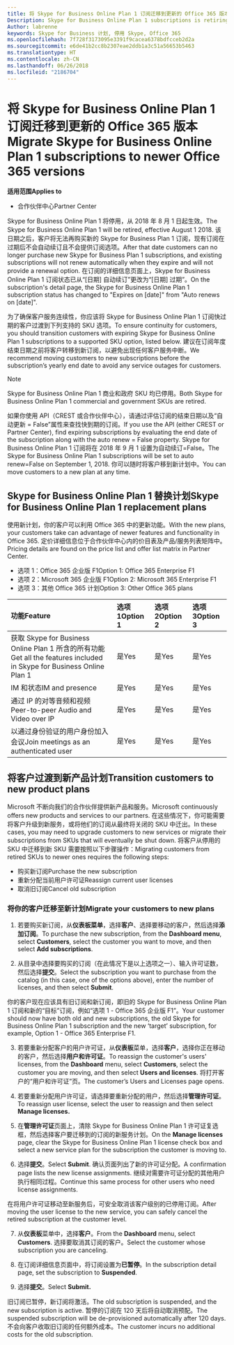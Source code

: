 ```yaml
---
title: 将 Skype for Business Online Plan 1 订阅迁移到更新的 Office 365 版本 | 合作伙伴中心
Description: Skype for Business Online Plan 1 subscriptions is retiring.
Author: labrenne
keywords: Skype for Business 计划, 停用 Skype, Office 365
ms.openlocfilehash: 7f728f3173095e3391f9cacea6378bdfcceb2d2a
ms.sourcegitcommit: e6de41b2cc8b2307eae2ddb1a3c51a56653b5463
ms.translationtype: HT
ms.contentlocale: zh-CN
ms.lasthandoff: 06/26/2018
ms.locfileid: "2186704"
---
```

# <a name="migrate-skype-for-business-online-plan-1-subscriptions-to-newer-office-365-versions"></a><span data-ttu-id="15a2b-103">将 Skype for Business Online Plan 1 订阅迁移到更新的 Office 365 版本</span><span class="sxs-lookup"><span data-stu-id="15a2b-103">Migrate Skype for Business Online Plan 1 subscriptions to newer Office 365 versions</span></span>

**<span data-ttu-id="15a2b-104">适用范围</span><span class="sxs-lookup"><span data-stu-id="15a2b-104">Applies to</span></span>**

- <span data-ttu-id="15a2b-105">合作伙伴中心</span><span class="sxs-lookup"><span data-stu-id="15a2b-105">Partner Center</span></span>

<span data-ttu-id="15a2b-106">Skype for Business Online Plan 1 将停用，从 2018 年 8 月 1 日起生效。</span><span class="sxs-lookup"><span data-stu-id="15a2b-106">The Skype for Business Online Plan 1 will be retired, effective August 1 2018.</span></span> <span data-ttu-id="15a2b-107">该日期之后，客户将无法再购买新的 Skype for Business Plan 1 订阅，现有订阅在过期后不会自动续订且不会提供订阅选项。</span><span class="sxs-lookup"><span data-stu-id="15a2b-107">After that date customers can no longer purchase new Skype for Business Plan 1 subscriptions, and existing subscriptions will not renew automatically when they expire and will not provide a renewal option.</span></span> <span data-ttu-id="15a2b-108">在订阅的详细信息页面上，Skype for Business Online Plan 1 订阅状态已从“[日期] 自动续订”更改为“[日期] 过期”。</span><span class="sxs-lookup"><span data-stu-id="15a2b-108">On the subscription's detail page, the Skype for Business Online Plan 1 subscription status has changed to "Expires on [date]" from "Auto renews on [date]".</span></span>  

<span data-ttu-id="15a2b-109">为了确保客户服务连续性，你应该将 Skype for Business Online Plan 1 订阅快过期的客户过渡到下列支持的 SKU 选项。</span><span class="sxs-lookup"><span data-stu-id="15a2b-109">To ensure continuity for customers, you should transition customers with expiring Skype for Business Online Plan 1 subscriptions to a supported SKU option, listed below.</span></span> <span data-ttu-id="15a2b-110">建议在订阅年度结束日期之前将客户转移到新订阅，以避免出现任何客户服务中断。</span><span class="sxs-lookup"><span data-stu-id="15a2b-110">We recommend moving customers to new subscriptions before the subscription’s yearly end date to avoid any service outages for customers.</span></span> 

>[!NOTE]
><span data-ttu-id="15a2b-111">Skype for Business Online Plan 1 商业和政府 SKU 均已停用。</span><span class="sxs-lookup"><span data-stu-id="15a2b-111">Both Skype for Business Online Plan 1 commercial and government SKUs are retired.</span></span>

<span data-ttu-id="15a2b-112">如果你使用 API（CREST 或合作伙伴中心），请通过评估订阅的结束日期以及“自动更新 = False”属性来查找快到期的订阅。</span><span class="sxs-lookup"><span data-stu-id="15a2b-112">If you use the API (either CREST or Partner Center), find expiring subscriptions by evaluating the end date of the subscription along with the auto renew = False property.</span></span> <span data-ttu-id="15a2b-113">Skype for Business Online Plan 1 订阅将在 2018 年 9 月 1 设置为自动续订=False。</span><span class="sxs-lookup"><span data-stu-id="15a2b-113">The Skype for Business Online Plan 1 subscriptions will be set to auto renew=False on September 1, 2018.</span></span> <span data-ttu-id="15a2b-114">你可以随时将客户移到新计划中。</span><span class="sxs-lookup"><span data-stu-id="15a2b-114">You can move customers to a new plan at any time.</span></span> 

## <a name="skype-for-business-online-plan-1-replacement-plans"></a><span data-ttu-id="15a2b-115">Skype for Business Online Plan 1 替换计划</span><span class="sxs-lookup"><span data-stu-id="15a2b-115">Skype for Business Online Plan 1 replacement plans</span></span>

<span data-ttu-id="15a2b-116">使用新计划，你的客户可以利用 Office 365 中的更新功能。</span><span class="sxs-lookup"><span data-stu-id="15a2b-116">With the new plans, your customers take can advantage of newer features and functionality in Office 365.</span></span> <span data-ttu-id="15a2b-117">定价详细信息位于合作伙伴中心内的价目表及产品/服务列表矩阵中。</span><span class="sxs-lookup"><span data-stu-id="15a2b-117">Pricing details are found on the price list and offer list matrix in Partner Center.</span></span> 

- <span data-ttu-id="15a2b-118">选项 1：Office 365 企业版 F1</span><span class="sxs-lookup"><span data-stu-id="15a2b-118">Option 1: Office 365 Enterprise F1</span></span>
- <span data-ttu-id="15a2b-119">选项 2：Microsoft 365 企业版 F1</span><span class="sxs-lookup"><span data-stu-id="15a2b-119">Option 2: Microsoft 365 Enterprise F1</span></span>
- <span data-ttu-id="15a2b-120">选项 3：其他 Office 365 计划</span><span class="sxs-lookup"><span data-stu-id="15a2b-120">Option 3: Other Office 365 plans</span></span>

|**<span data-ttu-id="15a2b-121">功能</span><span class="sxs-lookup"><span data-stu-id="15a2b-121">Feature</span></span>**    |**<span data-ttu-id="15a2b-122">选项 1</span><span class="sxs-lookup"><span data-stu-id="15a2b-122">Option 1</span></span>**   |**<span data-ttu-id="15a2b-123">选项 2</span><span class="sxs-lookup"><span data-stu-id="15a2b-123">Option 2</span></span>**   |**<span data-ttu-id="15a2b-124">选项 3</span><span class="sxs-lookup"><span data-stu-id="15a2b-124">Option 3</span></span>**   |
|:-----------------|:-----------------|:-------------|:------------|
|<span data-ttu-id="15a2b-125">获取 Skype for Business Online Plan 1 所含的所有功能</span><span class="sxs-lookup"><span data-stu-id="15a2b-125">Get all the features included in Skype for Business Online Plan 1</span></span>|<span data-ttu-id="15a2b-126">是</span><span class="sxs-lookup"><span data-stu-id="15a2b-126">Yes</span></span>   |<span data-ttu-id="15a2b-127">是</span><span class="sxs-lookup"><span data-stu-id="15a2b-127">Yes</span></span>   |<span data-ttu-id="15a2b-128">是</span><span class="sxs-lookup"><span data-stu-id="15a2b-128">Yes</span></span>   |
|<span data-ttu-id="15a2b-129">IM 和状态</span><span class="sxs-lookup"><span data-stu-id="15a2b-129">IM and presence</span></span> |<span data-ttu-id="15a2b-130">是</span><span class="sxs-lookup"><span data-stu-id="15a2b-130">Yes</span></span>   |<span data-ttu-id="15a2b-131">是</span><span class="sxs-lookup"><span data-stu-id="15a2b-131">Yes</span></span>   |<span data-ttu-id="15a2b-132">是</span><span class="sxs-lookup"><span data-stu-id="15a2b-132">Yes</span></span>   |
|<span data-ttu-id="15a2b-133">通过 IP 的对等音频和视频</span><span class="sxs-lookup"><span data-stu-id="15a2b-133">Peer-to-peer Audio and Video over IP</span></span>|<span data-ttu-id="15a2b-134">是</span><span class="sxs-lookup"><span data-stu-id="15a2b-134">Yes</span></span>   |<span data-ttu-id="15a2b-135">是</span><span class="sxs-lookup"><span data-stu-id="15a2b-135">Yes</span></span>   |<span data-ttu-id="15a2b-136">是</span><span class="sxs-lookup"><span data-stu-id="15a2b-136">Yes</span></span>   
|<span data-ttu-id="15a2b-137">以通过身份验证的用户身份加入会议</span><span class="sxs-lookup"><span data-stu-id="15a2b-137">Join meetings as an authenticated user</span></span>| <span data-ttu-id="15a2b-138">是</span><span class="sxs-lookup"><span data-stu-id="15a2b-138">Yes</span></span>   |<span data-ttu-id="15a2b-139">是</span><span class="sxs-lookup"><span data-stu-id="15a2b-139">Yes</span></span>   |<span data-ttu-id="15a2b-140">是</span><span class="sxs-lookup"><span data-stu-id="15a2b-140">Yes</span></span>   |

## <a name="transition-customers-to-new-product-plans"></a><span data-ttu-id="15a2b-141">将客户过渡到新产品计划</span><span class="sxs-lookup"><span data-stu-id="15a2b-141">Transition customers to new product plans</span></span>

<span data-ttu-id="15a2b-142">Microsoft 不断向我们的合作伙伴提供新产品和服务。</span><span class="sxs-lookup"><span data-stu-id="15a2b-142">Microsoft continuously offers new products and services to our partners.</span></span> <span data-ttu-id="15a2b-143">在这些情况下，你可能需要将客户升级到新服务，或将他们的订阅从最终将关闭的 SKU 中迁出。</span><span class="sxs-lookup"><span data-stu-id="15a2b-143">In these cases, you may need to upgrade customers to new services or migrate their subscriptions from SKUs that will eventually be shut down.</span></span> <span data-ttu-id="15a2b-144">将客户从停用的 SKU 中迁移到新 SKU 需要按照以下步骤操作：</span><span class="sxs-lookup"><span data-stu-id="15a2b-144">Migrating customers from retired SKUs to newer ones requires the following steps:</span></span>

- <span data-ttu-id="15a2b-145">购买新订阅</span><span class="sxs-lookup"><span data-stu-id="15a2b-145">Purchase the new subscription</span></span>
- <span data-ttu-id="15a2b-146">重新分配当前用户许可证</span><span class="sxs-lookup"><span data-stu-id="15a2b-146">Reassign current user licenses</span></span>
- <span data-ttu-id="15a2b-147">取消旧订阅</span><span class="sxs-lookup"><span data-stu-id="15a2b-147">Cancel old subscription</span></span>

### <a name="migrate-your-customers-to-new-plans"></a><span data-ttu-id="15a2b-148">将你的客户迁移至新计划</span><span class="sxs-lookup"><span data-stu-id="15a2b-148">Migrate your customers to new plans</span></span>

1. <span data-ttu-id="15a2b-149">若要购买新订阅，从**仪表板菜单**，选择**客户**、选择要移动的客户，然后选择**添加订阅**。</span><span class="sxs-lookup"><span data-stu-id="15a2b-149">To purchase the new subscription, from the **Dashboard menu**, select **Customers**, select the customer you want to move, and then select **Add subscriptions**.</span></span>

2. <span data-ttu-id="15a2b-150">从目录中选择要购买的订阅（在此情况下是以上选项之一）、输入许可证数，然后选择**提交**。</span><span class="sxs-lookup"><span data-stu-id="15a2b-150">Select the subscription you want to purchase from the catalog (in this case, one of the options above), enter the number of licenses, and then select **Submit**.</span></span> 

<span data-ttu-id="15a2b-151">你的客户现在应该具有旧订阅和新订阅，即旧的 Skype for Business Online Plan 1 订阅和新的“目标”订阅，例如“选项 1 - Office 365 企业版 F1”。</span><span class="sxs-lookup"><span data-stu-id="15a2b-151">Your customer should now have both old and new subscriptions, the old Skype for Business Online Plan 1  subscription and the new ‘target’ subscription, for example, Option 1 - Office 365 Enterprise F1.</span></span>

3. <span data-ttu-id="15a2b-152">若要重新分配客户的用户许可证，从**仪表板**菜单，选择**客户**，选择你正在移动的客户，然后选择**用户和许可证**。</span><span class="sxs-lookup"><span data-stu-id="15a2b-152">To reassign the customer's users' licenses, from the **Dashboard** menu, select **Customers**, select the customer you are moving, and then select **Users and licenses**.</span></span> <span data-ttu-id="15a2b-153">将打开客户的“用户和许可证”页。</span><span class="sxs-lookup"><span data-stu-id="15a2b-153">The customer’s Users and Licenses page opens.</span></span>

4. <span data-ttu-id="15a2b-154">若要重新分配用户许可证，请选择要重新分配的用户，然后选择**管理许可证**。</span><span class="sxs-lookup"><span data-stu-id="15a2b-154">To reassign user license, select the user to reassign and then select **Manage licenses.**</span></span>

5. <span data-ttu-id="15a2b-155">在**管理许可证**页面上，清除 Skype for Business Online Plan 1 许可证复选框，然后选择客户要迁移到的订阅的新服务计划。</span><span class="sxs-lookup"><span data-stu-id="15a2b-155">On the **Manage licenses** page, clear the Skype for Business Online Plan 1 license check box and select a new service plan for the subscription the customer is moving to.</span></span>

6. <span data-ttu-id="15a2b-156">选择**提交**。</span><span class="sxs-lookup"><span data-stu-id="15a2b-156">Select **Submit**.</span></span> <span data-ttu-id="15a2b-157">确认页面列出了新的许可证分配。</span><span class="sxs-lookup"><span data-stu-id="15a2b-157">A confirmation page lists the new license assignments.</span></span> <span data-ttu-id="15a2b-158">继续对需要许可证分配的其他用户执行相同过程。</span><span class="sxs-lookup"><span data-stu-id="15a2b-158">Continue this same process for other users who need license assignments.</span></span>

<span data-ttu-id="15a2b-159">在将用户许可证移动至新服务后，可安全取消该客户级别的已停用订阅。</span><span class="sxs-lookup"><span data-stu-id="15a2b-159">After moving the user license to the new service, you can safely cancel the retired subscription at the customer level.</span></span>

7. <span data-ttu-id="15a2b-160">从**仪表板**菜单中，选择**客户**。</span><span class="sxs-lookup"><span data-stu-id="15a2b-160">From the **Dashboard** menu, select **Customers**.</span></span> <span data-ttu-id="15a2b-161">选择要取消其订阅的客户。</span><span class="sxs-lookup"><span data-stu-id="15a2b-161">Select the customer whose subscription you are canceling.</span></span>

8. <span data-ttu-id="15a2b-162">在订阅详细信息页面中，将订阅设置为**已暂停**。</span><span class="sxs-lookup"><span data-stu-id="15a2b-162">In the subscription detail page, set the subscription to **Suspended**.</span></span>

9. <span data-ttu-id="15a2b-163">选择**提交**。</span><span class="sxs-lookup"><span data-stu-id="15a2b-163">Select **Submit.**</span></span>

<span data-ttu-id="15a2b-164">旧订阅已暂停，新订阅将激活。</span><span class="sxs-lookup"><span data-stu-id="15a2b-164">The old subscription is suspended, and the new subscription is active.</span></span> <span data-ttu-id="15a2b-165">暂停的订阅在 120 天后将自动取消预配。</span><span class="sxs-lookup"><span data-stu-id="15a2b-165">The suspended subscription will be de-provisioned automatically after 120 days.</span></span> <span data-ttu-id="15a2b-166">不会向客户收取旧订阅的任何额外成本。</span><span class="sxs-lookup"><span data-stu-id="15a2b-166">The customer incurs no additional costs for the old subscription.</span></span>

